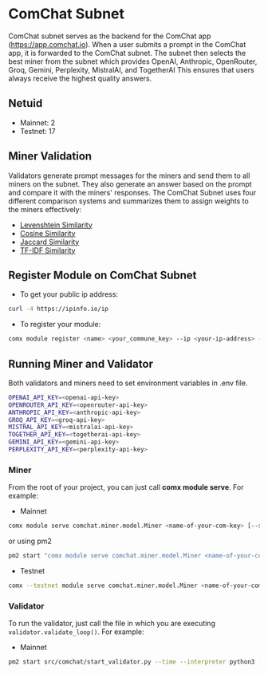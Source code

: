 # ComChat Subnet

ComChat subnet serves as the backend for the ComChat app (https://app.comchat.io). 
When a user submits a prompt in the ComChat app, it is forwarded to the ComChat subnet. 
The subnet then selects the best miner from the subnet which provides OpenAI, Anthropic, OpenRouter, Groq, Gemini, Perplexity, MistralAI, and TogetherAI
This ensures that users always receive the highest quality answers.

## Netuid

- Mainnet: 2
- Testnet: 17

## Miner Validation

Validators generate prompt messages for the miners and send them to all miners on the subnet. 
They also generate an answer based on the prompt and compare it with the miners' responses. 
The ComChat Subnet uses four different comparison systems and summarizes them to assign weights to the miners effectively:

- [Levenshtein Similarity](https://en.wikipedia.org/wiki/Levenshtein_distance)
- [Cosine Similarity](https://en.wikipedia.org/wiki/Cosine_similarity)
- [Jaccard Similarity](https://en.wikipedia.org/wiki/Jaccard_index)
- [TF-IDF Similarity](https://en.wikipedia.org/wiki/Tf%E2%80%93idf)

## Register Module on ComChat Subnet
- To get your public ip address:
```sh
curl -4 https://ipinfo.io/ip
```

- To register your module:
```sh
comx module register <name> <your_commune_key> --ip <your-ip-address> --port <port> --netuid <comchat netuid>  
```

## Running Miner and Validator

Both validators and miners need to set environment variables in .env file.

```sh
OPENAI_API_KEY=<openai-api-key>
OPENROUTER_API_KEY=<openrouter-api-key>
ANTHROPIC_API_KEY=<anthropic-api-key>
GROQ_API_KEY=<groq-api-key>
MISTRAL_API_KEY=<mistralai-api-key>
TOGETHER_API_KEY=<togetherai-api-key>
GEMINI_API_KEY=<gemini-api-key>
PERPLEXITY_API_KEY=<perplexity-api-key>
```

### Miner

From the root of your project, you can just call **comx module serve**. For example:

- Mainnet

```sh
comx module serve comchat.miner.model.Miner <name-of-your-com-key> [--subnets-whitelist <comchat-subnet-netuid>] [--ip <text>] [--port <number>]
```

or using pm2 

```sh
pm2 start "comx module serve comchat.miner.model.Miner <name-of-your-com-key> [--subnets-whitelist <comchat-subnet-netuid>] [--ip <text>] [--port <number>]" --name <pm2-process-name> --time
```

- Testnet

```sh
comx --testnet module serve comchat.miner.model.Miner <name-of-your-com-key> [--subnets-whitelist <comchat-subnet-netuid>] [--ip <text>] [--port <number>]
```

### Validator

To run the validator, just call the file in which you are executing `validator.validate_loop()`. For example:

- Mainnet

```sh
pm2 start src/comchat/start_validator.py --time --interpreter python3 -- --pm2_name <your-pm2-process-name> --key <name-of-your-validator-key>
```
